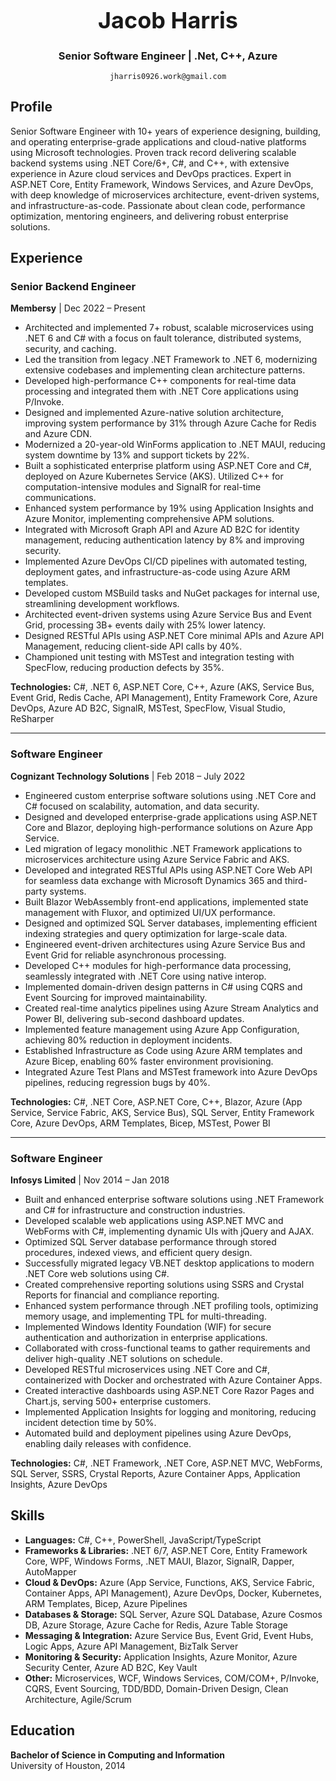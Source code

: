 <div align="center">

<h1 style="font-size: 36px;">Jacob Harris</h1>

<h3>Senior Software Engineer | .Net, C++, Azure</h3>

```
jharris0926.work@gmail.com

```

</div>

## Profile

Senior Software Engineer with 10+ years of experience designing, building, and operating enterprise-grade applications and cloud-native platforms using Microsoft technologies. Proven track record delivering scalable backend systems using .NET Core/6+, C#, and C++, with extensive experience in Azure cloud services and DevOps practices. Expert in ASP.NET Core, Entity Framework, Windows Services, and Azure DevOps, with deep knowledge of microservices architecture, event-driven systems, and infrastructure-as-code. Passionate about clean code, performance optimization, mentoring engineers, and delivering robust enterprise solutions.

## Experience

### Senior Backend Engineer  
**Membersy** | Dec 2022 – Present

- Architected and implemented 7+ robust, scalable microservices using .NET 6 and C# with a focus on fault tolerance, distributed systems, security, and caching.
- Led the transition from legacy .NET Framework to .NET 6, modernizing extensive codebases and implementing clean architecture patterns.
- Developed high-performance C++ components for real-time data processing and integrated them with .NET Core applications using P/Invoke.
- Designed and implemented Azure-native solution architecture, improving system performance by 31% through Azure Cache for Redis and Azure CDN.
- Modernized a 20-year-old WinForms application to .NET MAUI, reducing system downtime by 13% and support tickets by 22%.
- Built a sophisticated enterprise platform using ASP.NET Core and C#, deployed on Azure Kubernetes Service (AKS). Utilized C++ for computation-intensive modules and SignalR for real-time communications.
- Enhanced system performance by 19% using Application Insights and Azure Monitor, implementing comprehensive APM solutions.
- Integrated with Microsoft Graph API and Azure AD B2C for identity management, reducing authentication latency by 8% and improving security.
- Implemented Azure DevOps CI/CD pipelines with automated testing, deployment gates, and infrastructure-as-code using Azure ARM templates.
- Developed custom MSBuild tasks and NuGet packages for internal use, streamlining development workflows.
- Architected event-driven systems using Azure Service Bus and Event Grid, processing 3B+ events daily with 25% lower latency.
- Designed RESTful APIs using ASP.NET Core minimal APIs and Azure API Management, reducing client-side API calls by 40%.
- Championed unit testing with MSTest and integration testing with SpecFlow, reducing production defects by 35%.

**Technologies:** C#, .NET 6, ASP.NET Core, C++, Azure (AKS, Service Bus, Event Grid, Redis Cache, API Management), Entity Framework Core, Azure DevOps, Azure AD B2C, SignalR, MSTest, SpecFlow, Visual Studio, ReSharper

---

### Software Engineer  
**Cognizant Technology Solutions** | Feb 2018 – July 2022

- Engineered custom enterprise software solutions using .NET Core and C# focused on scalability, automation, and data security.
- Designed and developed enterprise-grade applications using ASP.NET Core and Blazor, deploying high-performance solutions on Azure App Service.
- Led migration of legacy monolithic .NET Framework applications to microservices architecture using Azure Service Fabric and AKS.
- Developed and integrated RESTful APIs using ASP.NET Core Web API for seamless data exchange with Microsoft Dynamics 365 and third-party systems.
- Built Blazor WebAssembly front-end applications, implemented state management with Fluxor, and optimized UI/UX performance.
- Designed and optimized SQL Server databases, implementing efficient indexing strategies and query optimization for large-scale data.
- Engineered event-driven architectures using Azure Service Bus and Event Grid for reliable asynchronous processing.
- Developed C++ modules for high-performance data processing, seamlessly integrated with .NET Core using native interop.
- Implemented domain-driven design patterns in C# using CQRS and Event Sourcing for improved maintainability.
- Created real-time analytics pipelines using Azure Stream Analytics and Power BI, delivering sub-second dashboard updates.
- Implemented feature management using Azure App Configuration, achieving 80% reduction in deployment incidents.
- Established Infrastructure as Code using Azure ARM templates and Azure Bicep, enabling 60% faster environment provisioning.
- Integrated Azure Test Plans and MSTest framework into Azure DevOps pipelines, reducing regression bugs by 40%.

**Technologies:** C#, .NET Core, ASP.NET Core, C++, Blazor, Azure (App Service, Service Fabric, AKS, Service Bus), SQL Server, Entity Framework Core, Azure DevOps, ARM Templates, Bicep, MSTest, Power BI

---

### Software Engineer  
**Infosys Limited** | Nov 2014 – Jan 2018

- Built and enhanced enterprise software solutions using .NET Framework and C# for infrastructure and construction industries.
- Developed scalable web applications using ASP.NET MVC and WebForms with C#, implementing dynamic UIs with jQuery and AJAX.
- Optimized SQL Server database performance through stored procedures, indexed views, and efficient query design.
- Successfully migrated legacy VB.NET desktop applications to modern .NET Core web solutions using C#.
- Created comprehensive reporting solutions using SSRS and Crystal Reports for financial and compliance reporting.
- Enhanced system performance through .NET profiling tools, optimizing memory usage, and implementing TPL for multi-threading.
- Implemented Windows Identity Foundation (WIF) for secure authentication and authorization in enterprise applications.
- Collaborated with cross-functional teams to gather requirements and deliver high-quality .NET solutions on schedule.
- Developed RESTful microservices using .NET Core and C#, containerized with Docker and orchestrated with Azure Container Apps.
- Created interactive dashboards using ASP.NET Core Razor Pages and Chart.js, serving 500+ enterprise customers.
- Implemented Application Insights for logging and monitoring, reducing incident detection time by 50%.
- Automated build and deployment pipelines using Azure DevOps, enabling daily releases with confidence.

**Technologies:** C#, .NET Framework, .NET Core, ASP.NET MVC, WebForms, SQL Server, SSRS, Crystal Reports, Azure Container Apps, Application Insights, Azure DevOps

## Skills

- **Languages:** C#, C++, PowerShell, JavaScript/TypeScript
- **Frameworks & Libraries:** .NET 6/7, ASP.NET Core, Entity Framework Core, WPF, Windows Forms, .NET MAUI, Blazor, SignalR, Dapper, AutoMapper
- **Cloud & DevOps:** Azure (App Service, Functions, AKS, Service Fabric, Container Apps, API Management), Azure DevOps, Docker, Kubernetes, ARM Templates, Bicep, Azure Pipelines
- **Databases & Storage:** SQL Server, Azure SQL Database, Azure Cosmos DB, Azure Storage, Azure Cache for Redis, Azure Table Storage
- **Messaging & Integration:** Azure Service Bus, Event Grid, Event Hubs, Logic Apps, Azure API Management, BizTalk Server
- **Monitoring & Security:** Application Insights, Azure Monitor, Azure Security Center, Azure AD B2C, Key Vault
- **Other:** Microservices, WCF, Windows Services, COM/COM+, P/Invoke, CQRS, Event Sourcing, TDD/BDD, Domain-Driven Design, Clean Architecture, Agile/Scrum

## Education

**Bachelor of Science in Computing and Information**  
University of Houston, 2014
